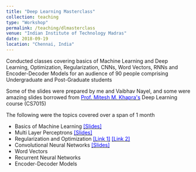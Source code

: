 ```yaml
---
title: "Deep Learning Masterclass"
collection: teaching
type: "Workshop"
permalink: /teaching/dlmasterclass
venue: "Indian Institute of Technology Madras"
date: 2018-09-19
location: "Chennai, India"
---
```


Conducted classes covering basics of Machine Learning and Deep Learning, Optimization, Regularization, CNNs, Word Vectors, RNNs and Encoder-Decoder Models for an audience of 90 people comprising Undergraduate and Post-Graduate students

Some of the slides were prepared by me and Vaibhav Nayel, and some were amazing slides borrowed from [<span style="color:blue">Prof. Mitesh M. Khapra's</span>](https://www.cse.iitm.ac.in/~miteshk/) Deep Learning course (CS7015)

The following were the topics covered over a span of 1 month

- Basics of Machine Learning [<span style="color:blue">[Slides]</span>](https://drive.google.com/open?id=14MRJleQh98riDF88z4zm_4mWuEIO4YFI)
- Multi Layer Perceptrons [<span style="color:blue">[Slides]</span>](https://drive.google.com/file/d/0BxkBNdPqeM3GQUNJd29QeVVKQld3bnYwbjNheUt4Nl9FcDhJ/view)
- Regularization and Optimization [<span style="color:blue">[Link 1]</span>](https://drive.google.com/file/d/1P5Hh5AhoaUZC0C7vgeG15-ebToSP6NyG/view) [<span style="color:blue">[Link 2]</span>](https://drive.google.com/file/d/1Yl2MAn6_Pok3hqwD8bw85C3YFRT5xGQf/view)
- Convolutional Neural Networks [<span style="color:blue">[Slides]</span>](https://docs.google.com/presentation/d/1VibY06-gmV9Wq0mOACz038DBsVcHU_bICEA8LdWJ5Sw/edit#slide=id.p)
- Word Vectors
- Recurrent Neural Networks
- Encoder-Decoder Models

<!-- Heading 1
======

Heading 2
======

Heading 3
======
  -->